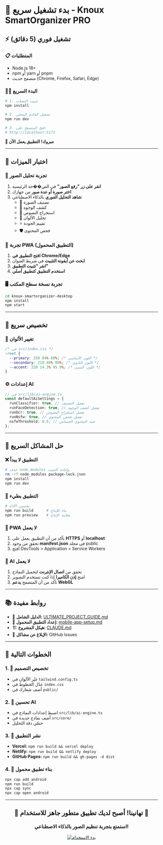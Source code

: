 # 🚀 بدء تشغيل سريع - Knoux SmartOrganizer PRO

## ⚡ تشغيل فوري (5 دقائق)

### 📋 المتطلبات

- Node.js 18+
- npm أو yarn أو pnpm
- متصفح حديث (Chrome, Firefox, Safari, Edge)

### 🏃‍♂️ البدء السريع

```bash
# 1. تثبيت التبعيات
npm install

# 2. تشغيل الخادم المحلي
npm run dev

# 3. فتح المتصفح على:
# http://localhost:5173
```

**🎉 مبروك! التطبيق يعمل الآن**

---

## 🧪 اختبار الميزات

### 📸 تجربة تحليل الصور

1. **انقر على زر "رفع الصور"** في الص��حة الرئيسية
2. **اختر صورة أو عدة صور** من جهازك
3. **شاهد التحليل الفوري** بالذكاء الاصطناعي:
   - 🎯 تصنيف الصورة
   - 👥 كشف الوجوه
   - 📝 استخراج النصوص
   - 🎨 تحليل الألوان
   - ⭐ تقييم الجودة
   - 🛡️ فحص المحتوى

### 📱 تجربة PWA (التطبيق المحمول)

1. **افتح التطبيق في Chrome/Edge**
2. **ابحث عن أيقونة التثبيت** في شريط العنوان
3. **انقر "تثبيت التطبيق"**
4. **استخدم التطبيق كتطبيق أصلي**

### 🖥️ تجربة نسخة سطح المكتب

```bash
cd knoux-smartorganizer-desktop
npm install
npm start
```

---

## 🎨 تخصيص سريع

### 🌈 تغيير الألوان

```css
/* في src/index.css */
:root {
  --primary: 250 84% 60%; /* اللون الأساسي */
  --secondary: 210 40% 98%; /* اللون الثانوي */
  --accent: 220 14.3% 95.9%; /* اللون المميز */
}
```

### ⚙️ إعدادات AI

```typescript
// في src/lib/ai-engine.ts
const defaultAiSettings = {
  runClassifier: true, // تفعيل التصنيف
  runFaceDetection: true, // تفعيل كشف الوجوه
  runOcr: true, // تفعيل استخراج النصوص
  runNsfw: true, // تفعيل فحص المحتوى
  nsfwThreshold: 0.5, // عتبة المحتوى الحساس
};
```

---

## 🔧 حل المشاكل السريع

### ❌ التطبيق لا يبدأ

```bash
# حذف node_modules وإعادة التثبيت
rm -rf node_modules package-lock.json
npm install
npm run dev
```

### 🐌 التطبيق بطيء

```bash
# تحسين الأداء
npm run build      # بناء للإنتاج
npm run preview    # معاينة الإنتاج
```

### 📱 PWA لا يعمل

1. تأكد من أن التطبيق يعمل على **HTTPS** أو **localhost**
2. تحقق من وجود **manifest.json** في مجلد public
3. افتح DevTools > Application > Service Workers

### 🧠 AI لا يعمل

1. تحقق من **اتصال الإنترنت** لتحميل النماذج
2. امنح **إذن الكاميرا** إذا كنت تستخدم التصوير
3. تأكد من أن المتصفح **يدعم WebGL**

---

## 📚 روابط مفيدة

- 📖 **الدليل الشامل:** [ULTIMATE_PROJECT_GUIDE.md](ULTIMATE_PROJECT_GUIDE.md)
- 📱 **إعداد التطبيق المحمول:** [mobile-app-setup.md](mobile-app-setup.md)
- 🏗️ **هيكل المشروع:** [CLAUDE.md](CLAUDE.md)
- 🐛 **الإبلاغ عن مشاكل:** GitHub Issues

---

## 🎯 الخطوات التالية

### 1. 🎨 تخصيص التصميم

- غيّر الألوان في `tailwind.config.ts`
- عدّل الخطوط في `index.css`
- أضف شعارك في `public/`

### 2. 🧠 تحسين AI

- اضبط إعدادات النماذج في `src/lib/ai-engine.ts`
- أضف نماذج جديدة في `src/core/`
- حسّن دقة التحليل

### 3. 📱 نشر التطبيق

- **Vercel:** `npm run build && vercel deploy`
- **Netlify:** `npm run build && netlify deploy`
- **GitHub Pages:** `npm run build && gh-pages -d dist`

### 4. 📲 بناء تطبيق محمول

```bash
npx cap add android
npm run build
npx cap sync
npx cap open android
```

---

<div align="center">

## 🎉 **تهانينا! أصبح لديك تطبيق متطور جاهز للاستخدام** 🎉

### استمتع بتجربة تنظيم الصور بالذكاء الاصطناعي!

[![بدء الاستخدام](https://img.shields.io/badge/بدء_الاستخدام-الآن-success?style=for-the-badge)](http://localhost:5173)

</div>
